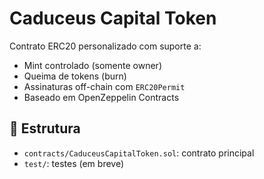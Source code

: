 # Caduceus Capital Token

Contrato ERC20 personalizado com suporte a:
- Mint controlado (somente owner)
- Queima de tokens (burn)
- Assinaturas off-chain com `ERC20Permit`
- Baseado em OpenZeppelin Contracts

## 📂 Estrutura

- `contracts/CaduceusCapitalToken.sol`: contrato principal
- `test/`: testes (em breve)

